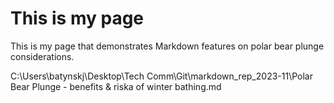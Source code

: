 # This is my page
This is my page that demonstrates Markdown features on polar bear plunge considerations.

C:\Users\batynskj\Desktop\Tech Comm\Git\markdown_rep_2023-11\Polar Bear Plunge - benefits & riska of winter bathing.md

